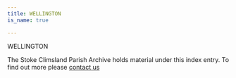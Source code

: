 ```yaml
---
title: WELLINGTON
is_name: true

---
```


WELLINGTON


The Stoke Climsland Parish Archive holds material under this index entry. To find out more please [contact us](/contact/)
